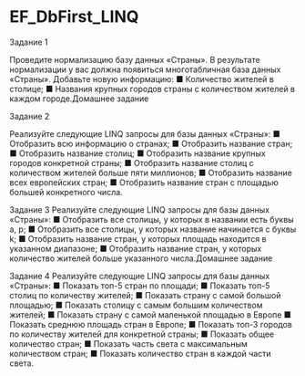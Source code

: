 # EF_DbFirst_LINQ

Задание 1

Проведите нормализацию базу данных «Страны».
В результате нормализации у вас должна появиться многотабличная база данных «Страны». 
Добавьте новую информацию:
■ Количество жителей в столице;
■ Названия крупных городов страны с количеством
жителей в каждом городе.Домашнее задание


Задание 2

Реализуйте следующие LINQ запросы для базы данных «Страны»:
■ Отобразить всю информацию о странах;
■ Отобразить название стран;
■ Отобразить название столиц;
■ Отобразить название крупных городов конкретной
страны;
■ Отобразить название столиц с количеством жителей
больше пяти миллионов;
■ Отобразить название всех европейских стран;
■ Отобразить название стран с площадью большей
конкретного числа.

Задание 3
Реализуйте следующие LINQ запросы для базы данных «Страны»:
■ Отобразить все столицы, у которых в названии есть
буквы a, p;
■ Отобразить все столицы, у которых название начинается с буквы k;
■ Отобразить название стран, у которых площадь находится в указанном диапазоне;
■ Отобразить название стран, у которых количество
жителей больше указанного числа.Домашнее задание

Задание 4
Реализуйте следующие LINQ запросы для базы данных «Страны»:
■ Показать топ-5 стран по площади;
■ Показать топ-5 столиц по количеству жителей;
■ Показать страну с самой большой площадью;
■ Показать столицу с самым большим количеством
жителей;
■ Показать страну с самой маленькой площадью в Европе
■ Показать среднюю площадь стран в Европе;
■ Показать топ-3 городов по количеству жителей для
конкретной страны;
■ Показать общее количество стран;
■ Показать часть света с максимальным количеством
стран;
■ Показать количество стран в каждой части света.
